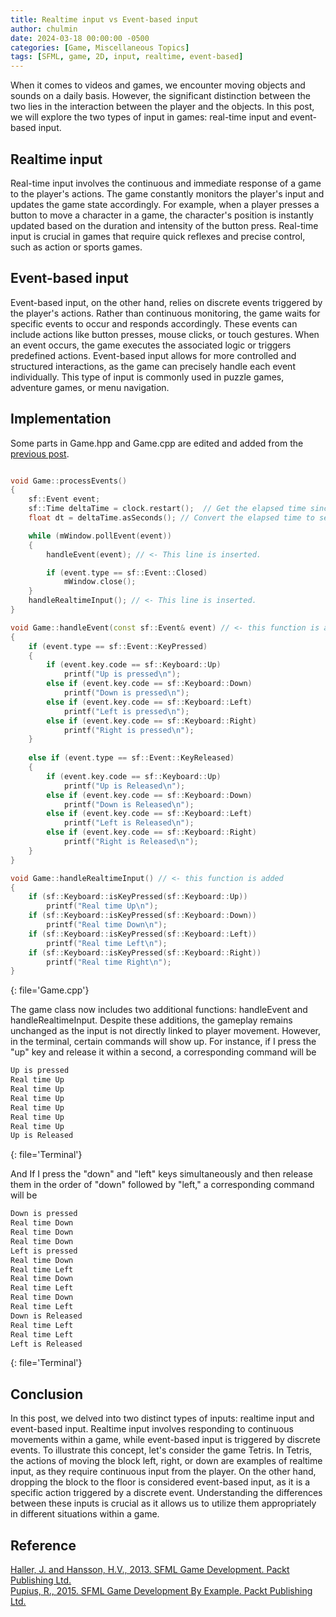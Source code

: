 ```yaml
---
title: Realtime input vs Event-based input
author: chulmin
date: 2024-03-18 00:00:00 -0500
categories: [Game, Miscellaneous Topics]
tags: [SFML, game, 2D, input, realtime, event-based]
---
```


When it comes to videos and games, we encounter moving objects and sounds on a daily basis. However, the significant distinction between the two lies in the interaction between the player and the objects. In this post, we will explore the two types of input in games: real-time input and event-based input.


## Realtime input
Real-time input involves the continuous and immediate response of a game to the player's actions. The game constantly monitors the player's input and updates the game state accordingly. For example, when a player presses a button to move a character in a game, the character's position is instantly updated based on the duration and intensity of the button press. Real-time input is crucial in games that require quick reflexes and precise control, such as action or sports games.


## Event-based input
Event-based input, on the other hand, relies on discrete events triggered by the player's actions. Rather than continuous monitoring, the game waits for specific events to occur and responds accordingly. These events can include actions like button presses, mouse clicks, or touch gestures. When an event occurs, the game executes the associated logic or triggers predefined actions. Event-based input allows for more controlled and structured interactions, as the game can precisely handle each event individually. This type of input is commonly used in puzzle games, adventure games, or menu navigation.


## Implementation
Some parts in Game.hpp and Game.cpp are edited and added from the [previous post](https://chulminator.github.io/posts/SFML-using-class/).


```cpp

void Game::processEvents()
{
    sf::Event event;
    sf::Time deltaTime = clock.restart();  // Get the elapsed time since the last frame and restart the clock
    float dt = deltaTime.asSeconds(); // Convert the elapsed time to seconds

    while (mWindow.pollEvent(event))
    {
		handleEvent(event); // <- This line is inserted.

        if (event.type == sf::Event::Closed)
            mWindow.close();
    }
	handleRealtimeInput(); // <- This line is inserted.
}

void Game::handleEvent(const sf::Event& event) // <- this function is added
{
	if (event.type == sf::Event::KeyPressed)
	{
        if (event.key.code == sf::Keyboard::Up)
            printf("Up is pressed\n");
        else if (event.key.code == sf::Keyboard::Down)
            printf("Down is pressed\n");
        else if (event.key.code == sf::Keyboard::Left)
            printf("Left is pressed\n");
        else if (event.key.code == sf::Keyboard::Right)
            printf("Right is pressed\n");
	}
    
	else if (event.type == sf::Event::KeyReleased)
	{
        if (event.key.code == sf::Keyboard::Up)
            printf("Up is Released\n");
        else if (event.key.code == sf::Keyboard::Down)
            printf("Down is Released\n");
        else if (event.key.code == sf::Keyboard::Left)
            printf("Left is Released\n");
        else if (event.key.code == sf::Keyboard::Right)
            printf("Right is Released\n");
	}
}

void Game::handleRealtimeInput() // <- this function is added
{
    if (sf::Keyboard::isKeyPressed(sf::Keyboard::Up))
        printf("Real time Up\n");
    if (sf::Keyboard::isKeyPressed(sf::Keyboard::Down))
        printf("Real time Down\n");
    if (sf::Keyboard::isKeyPressed(sf::Keyboard::Left))
        printf("Real time Left\n");
    if (sf::Keyboard::isKeyPressed(sf::Keyboard::Right))
        printf("Real time Right\n");
}
```
{: file='Game.cpp'}

The game class now includes two additional functions: handleEvent and handleRealtimeInput. Despite these additions, the gameplay remains unchanged as the input is not directly linked to player movement. However, in the terminal, certain commands will show up. For instance, if I press the "up" key and release it within a second, a corresponding command will be

```bash
Up is pressed
Real time Up 
Real time Up
Real time Up
Real time Up
Real time Up
Real time Up
Up is Released
```
{: file='Terminal'}

And If I press the "down" and "left" keys simultaneously and then release them in the order of "down" followed by "left," a corresponding command will be

```bash
Down is pressed
Real time Down
Real time Down
Real time Down
Left is pressed
Real time Down
Real time Left
Real time Down
Real time Left
Real time Down
Real time Left
Down is Released
Real time Left
Real time Left
Left is Released
```
{: file='Terminal'}

## Conclusion
In this post, we delved into two distinct types of inputs: realtime input and event-based input. Realtime input involves responding to continuous movements within a game, while event-based input is triggered by discrete events. To illustrate this concept, let's consider the game Tetris. In Tetris, the actions of moving the block left, right, or down are examples of realtime input, as they require continuous input from the player. On the other hand, dropping the block to the floor is considered event-based input, as it is a specific action triggered by a discrete event. Understanding the differences between these inputs is crucial as it allows us to utilize them appropriately in different situations within a game.

## Reference 
[Haller, J. and Hansson, H.V., 2013. SFML Game Development. Packt Publishing Ltd.](https://www.packtpub.com/product/sfml-game-development)<br>
[Pupius, R., 2015. SFML Game Development By Example. Packt Publishing Ltd.](https://www.packtpub.com/product/sfml-game-development-by-example)



